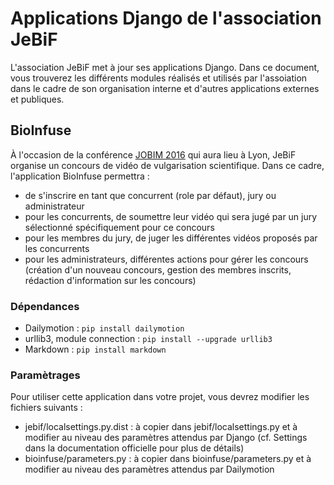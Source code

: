 # Applications Django de l'association JeBiF

L'association JeBiF met à jour ses applications Django. Dans ce document,
vous trouverez les différents modules réalisés et utilisés par l'assoiation dans
le cadre de son organisation interne et d'autres applications externes et publiques.

## BioInfuse

À l'occasion de la conférence [JOBIM 2016](http://jobim2016.sciencesconf.org/) qui aura
lieu à Lyon, JeBiF organise un concours de vidéo de vulgarisation scientifique.
Dans ce cadre, l'application BioInfuse permettra :

* de s'inscrire en tant que concurrent (role par défaut), jury ou administrateur
* pour les concurrents, de soumettre leur vidéo qui sera jugé par un jury sélectionné
spécifiquement pour ce concours
* pour les membres du jury, de juger les différentes vidéos proposés par les concurrents
* pour les administrateurs, différentes actions pour gérer les concours (création d'un nouveau
concours, gestion des membres inscrits, rédaction d'information sur les concours)

### Dépendances

* Dailymotion : `pip install dailymotion`
* urllib3, module connection : `pip install --upgrade urllib3`
* Markdown : `pip install markdown`

### Paramètrages

Pour utiliser cette application dans votre projet, vous devrez modifier les fichiers suivants :

* jebif/localsettings.py.dist : à copier dans jebif/localsettings.py et à modifier au niveau des paramètres attendus par Django (cf. Settings dans la documentation officielle pour plus de détails)
* bioinfuse/parameters.py : à copier dans bioinfuse/parameters.py et à modifier au niveau des paramètres attendus par Dailymotion